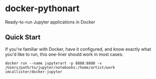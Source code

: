# docker-pythonart

Ready-to-run Jupyter applications in Docker

## Quick Start

If you're familiar with Docker, have it configured, and know exactly what you'd like to run, this one-liner should work in most cases:

```
docker run --name jupyterart -p 8888:8888 -v /Users/path/to/jupyter/notebooks:/home/artist/work  imcallister/docker-jupyter
```

